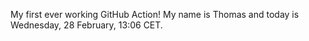 My first ever working GitHub Action!
My name is Thomas and today is Wednesday, 28 February, 13:06 CET. 
